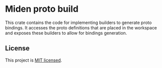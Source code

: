 # Miden proto build

This crate contains the code for implementing builders to generate proto bindings. It accesses the proto definitions that are placed in the workspace and exposes these builders to allow for bindings generation.

## License
This project is [MIT licensed](../../LICENSE).
